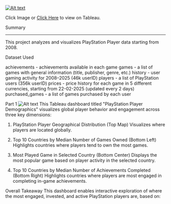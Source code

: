 [![Alt text](https://github.com/sputnik-h/Tableau-PlayStation-Player-Analysis/blob/main/images/icon-tableau.png)](https://public.tableau.com/app/profile/yixuan.liu2688/viz/PlayStationPlayerAnalytics/Dashboard2)

Click Image or [Click Here](https://public.tableau.com/app/profile/yixuan.liu2688/viz/PlayStationPlayerAnalytics/Dashboard2) to view on Tableau.

Summary

---

This project analyzes and visualizes PlayStation Player data starting from 2008. 

Dataset Used

achievements - achievements available in each game
games - a list of games with general information (title, publisher, genre, etc.)
history - user gaming activity for 2008–2025 (46k userID)
players - a list of PlayStation users (356k userID)
prices - price history for each game in 5 different currencies, starting from 22-02-2025 (updated every 2 days)
purchased_games - a list of games purchased by each user

Part 1
![Alt text](https://github.com/sputnik-h/Tableau-PlayStation-Player-Analysis/blob/main/images/demographics.png)
This Tableau dashboard titled "PlayStation Player Demographics" visualizes global player behavior and engagement across three key dimensions:

1. PlayStation Player Geographical Distribution (Top Map)
Visualizes where players are located globally.


2. Top 10 Countries by Median Number of Games Owned (Bottom Left)
Highlights countries where players tend to own the most games.

3. Most Played Game in Selected Country (Bottom Center)
Displays the most popular game based on player activity in the selected country.

4. Top 10 Countries by Median Number of Achievements Completed (Bottom Right)
Highlights countries where players are most engaged in completing in-game achievements.

Overall Takeaway
This dashboard enables interactive exploration of where the most engaged, invested, and active PlayStation players are, based on:

